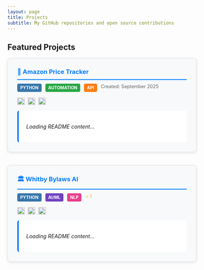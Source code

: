 ```yaml
---
layout: page
title: Projects
subtitle: My GitHub repositories and open source contributions
---
```


<div class="projects-container">

## Featured Projects

<div class="project-card" id="project-1">
<h3><a href="https://github.com/skthetester/amazon-price-tracker" target="_blank">🛒 Amazon Price Tracker</a></h3>
<div class="project-meta">
<span class="badge badge-python">Python</span>
<span class="badge badge-automation">Automation</span>
<span class="badge badge-scraping">API</span>
<span class="project-date">Created: September 2025</span>
</div>
<div class="project-badges">
<img src="https://img.shields.io/github/stars/skthetester/amazon-price-tracker?style=flat-square" alt="GitHub stars">
<img src="https://img.shields.io/github/forks/skthetester/amazon-price-tracker?style=flat-square" alt="GitHub forks">
<img src="https://img.shields.io/github/last-commit/skthetester/amazon-price-tracker?style=flat-square" alt="Last commit">
</div>
<div class="project-readme" id="readme-amazon-price-tracker">
<p><em>Loading README content...</em></p>
</div>
</div>

<div class="project-card" id="project-2">
<h3><a href="https://github.com/skthetester/Whitby-Bylaws-AI" target="_blank">🏛️ Whitby Bylaws AI</a></h3>
<div class="project-meta">
<span class="badge badge-python">Python</span>
<span class="badge badge-ai">AI/ML</span>
<span class="badge badge-nlp">NLP</span>
<span class="project-stars">⭐ 1</span>
</div>
<div class="project-badges">
<img src="https://img.shields.io/github/stars/skthetester/Whitby-Bylaws-AI?style=flat-square" alt="GitHub stars">
<img src="https://img.shields.io/github/forks/skthetester/Whitby-Bylaws-AI?style=flat-square" alt="GitHub forks">
<img src="https://img.shields.io/github/last-commit/skthetester/Whitby-Bylaws-AI?style=flat-square" alt="Last commit">
</div>
<div class="project-readme" id="readme-Whitby-Bylaws-AI">
<p><em>Loading README content...</em></p>
</div>
</div>


</div>

<style>
.projects-container {
  max-width: 100%;
  margin: 0 auto;
}

.project-card {
  background: #f8f9fa;
  border: 1px solid #dee2e6;
  border-radius: 8px;
  padding: 25px;
  margin-bottom: 35px;
  box-shadow: 0 2px 8px rgba(0,0,0,0.1);
  transition: box-shadow 0.3s ease;
}

.project-card:hover {
  box-shadow: 0 4px 12px rgba(0,0,0,0.15);
}

.project-card h3 {
  margin-top: 0;
  margin-bottom: 10px;
  color: #007bff;
  border-bottom: 2px solid #007bff;
  padding-bottom: 10px;
}

.project-card h3 a {
  text-decoration: none;
  color: inherit;
}

.project-card h3 a:hover {
  text-decoration: underline;
}

.project-meta {
  margin-bottom: 15px;
  display: flex;
  flex-wrap: wrap;
  gap: 10px;
}

.badge {
  padding: 4px 8px;
  border-radius: 4px;
  font-size: 0.8em;
  font-weight: bold;
  text-transform: uppercase;
}

.badge-python {
  background: #3776ab;
  color: white;
}

.badge-java {
  background: #f89820;
  color: white;
}

.badge-automation {
  background: #28a745;
  color: white;
}

.badge-testing {
  background: #dc3545;
  color: white;
}

.badge-ai {
  background: #6f42c1;
  color: white;
}

.badge-template {
  background: #17a2b8;
  color: white;
}

.badge-scraping {
  background: #fd7e14;
  color: white;
}

.badge-monitoring {
  background: #20c997;
  color: white;
}

.badge-nlp {
  background: #e83e8c;
  color: white;
}

.badge-demo {
  background: #6c757d;
  color: white;
}

.badge-visual {
  background: #007bff;
  color: white;
}

.badge-selenium {
  background: #43b02a;
  color: white;
}

.badge-hackathon {
  background: #ffc107;
  color: #212529;
}

.badge-boilerplate {
  background: #495057;
  color: white;
}

.badge-structure {
  background: #343a40;
  color: white;
}

.badge-social {
  background: #0e76a8;
  color: white;
}

.badge-screenshot {
  background: #ff6b35;
  color: white;
}

.project-badges {
  margin-bottom: 15px;
  display: flex;
  flex-wrap: wrap;
  gap: 8px;
}

.project-badges img {
  height: 20px;
}

.project-stars {
  color: #ffa500;
  font-size: 0.9em;
}

.project-date, .project-type {
  color: #666;
  font-size: 0.9em;
}

.project-readme {
  margin-top: 15px;
  background: white;
  padding: 20px;
  border-radius: 6px;
  border-left: 4px solid #007bff;
  max-height: 400px;
  overflow-y: auto;
}

.project-readme h1 {
  color: #333;
  font-size: 1.5em;
  margin-bottom: 15px;
}

.project-readme h2 {
  color: #444;
  font-size: 1.3em;
  margin-top: 20px;
  margin-bottom: 10px;
}

.project-readme h3 {
  color: #555;
  font-size: 1.1em;
  margin-top: 15px;
  margin-bottom: 8px;
}

.project-readme pre {
  background: #f6f8fa;
  padding: 15px;
  border-radius: 6px;
  overflow-x: auto;
  border: 1px solid #e1e4e8;
}

.project-readme code {
  background: #f6f8fa;
  padding: 2px 4px;
  border-radius: 3px;
  font-size: 0.9em;
  color: #e83e8c;
}

.project-readme pre code {
  background: none;
  padding: 0;
  color: inherit;
}

.project-readme a {
  color: #007bff;
  text-decoration: none;
}

.project-readme a:hover {
  text-decoration: underline;
}

.project-readme ul, .project-readme ol {
  padding-left: 20px;
  margin: 10px 0;
}

.project-readme li {
  margin-bottom: 5px;
}

.project-readme blockquote {
  border-left: 4px solid #dfe2e5;
  padding-left: 15px;
  margin: 15px 0;
  color: #666;
  font-style: italic;
  background: #f8f9fa;
  padding: 10px 15px;
  border-radius: 4px;
}

.project-readme img {
  max-width: 100%;
  height: auto;
  margin: 15px 0;
  border-radius: 4px;
  box-shadow: 0 2px 8px rgba(0,0,0,0.1);
}

.project-readme table {
  width: 100%;
  border-collapse: collapse;
  margin: 15px 0;
}

.project-readme td, .project-readme th {
  border: 1px solid #ddd;
  padding: 8px;
  text-align: left;
}

.project-readme th {
  background-color: #f2f2f2;
  font-weight: bold;
}

.file-tree-item {
  font-family: 'Courier New', monospace;
  font-size: 0.9em;
  margin: 2px 0;
  color: #333;
  background: #f8f9fa;
  padding: 2px 5px;
  border-radius: 2px;
}

.code-block {
  position: relative;
  background: #f6f8fa !important;
  border: 1px solid #e1e4e8;
  margin: 15px 0;
}

.code-block code {
  display: block;
  padding: 15px;
  font-family: 'Courier New', monospace;
  font-size: 0.85em;
  line-height: 1.4;
  color: #24292e;
  background: none;
  white-space: pre;
  overflow-x: auto;
}

.project-readme img {
  max-width: 100%;
  height: auto;
  margin: 15px 0;
  border-radius: 4px;
  box-shadow: 0 2px 8px rgba(0,0,0,0.1);
}

.project-readme table {
  width: 100%;
  border-collapse: collapse;
  margin: 15px 0;
}

.project-readme td, .project-readme th {
  border: 1px solid #ddd;
  padding: 8px;
  text-align: left;
}

.project-readme th {
  background-color: #f2f2f2;
  font-weight: bold;
}

.file-tree-item {
  font-family: 'Courier New', monospace;
  font-size: 0.9em;
  margin: 2px 0;
  color: #333;
  background: #f8f9fa;
  padding: 2px 5px;
  border-radius: 2px;
}

.code-block {
  position: relative;
  background: #f6f8fa !important;
  border: 1px solid #e1e4e8;
  margin: 15px 0;
}

.code-block code {
  display: block;
  padding: 15px;
  font-family: 'Courier New', monospace;
  font-size: 0.85em;
  line-height: 1.4;
  color: #24292e;
  background: none;
  white-space: pre;
  overflow-x: auto;
}

.project-readme blockquote {
  border-left: 4px solid #dfe2e5;
  padding-left: 15px;
  margin-left: 0;
  color: #666;
  font-style: italic;
}

@media (max-width: 768px) {
  .project-card {
    padding: 15px;
  }
  
  .project-readme {
    padding: 15px;
  }
}
</style>

<script>
// Function to fetch and display README content from GitHub
async function fetchREADME(username, repoName, containerId) {
  try {
    const response = await fetch(`https://api.github.com/repos/${username}/${repoName}/readme`);
    if (!response.ok) {
      throw new Error('README not found');
    }
    
    const data = await response.json();
    const readmeContent = atob(data.content);
    
    // Enhanced markdown to HTML conversion with image support
    let htmlContent = readmeContent
      // Images - convert to proper HTML with GitHub raw URLs
      .replace(/!\[([^\]]*)\]\(([^)]+)\)/g, function(match, alt, src) {
        // Handle relative URLs by converting to GitHub raw URLs
        if (!src.startsWith('http')) {
          src = `https://raw.githubusercontent.com/${username}/${repoName}/main/${src}`;
        }
        return `<img src="${src}" alt="${alt}" style="max-width: 100%; height: auto; margin: 10px 0;">`;
      })
      // Headers
      .replace(/^### (.*$)/gim, '<h3>$1</h3>')
      .replace(/^## (.*$)/gim, '<h2>$1</h2>')
      .replace(/^# (.*$)/gim, '<h1>$1</h1>')
      // Bold and italic
      .replace(/\*\*\*(.*?)\*\*\*/g, '<strong><em>$1</em></strong>')
      .replace(/\*\*(.*?)\*\*/g, '<strong>$1</strong>')
      .replace(/\*(.*?)\*/g, '<em>$1</em>')
      // Code blocks with language support
      .replace(/```(\w+)?\n([\s\S]*?)```/g, function(match, lang, code) {
        const language = lang || '';
        return `<pre class="code-block"><code class="language-${language}">${code.trim()}</code></pre>`;
      })
      // Inline code
      .replace(/`(.*?)`/g, '<code>$1</code>')
      // Links
      .replace(/\[([^\]]+)\]\(([^)]+)\)/g, '<a href="$2" target="_blank">$1</a>')
      // Horizontal rules
      .replace(/^---$/gm, '<hr>')
      .replace(/^\*\*\*$/gm, '<hr>')
      // Tables (basic support)
      .replace(/\|(.+)\|/g, function(match, content) {
        const cells = content.split('|').map(cell => cell.trim());
        return '<tr>' + cells.map(cell => `<td>${cell}</td>`).join('') + '</tr>';
      })
      // Lists - unordered
      .replace(/^[\*\-\+] (.*$)/gim, '<li>$1</li>')
      // Lists - ordered
      .replace(/^\d+\. (.*$)/gim, '<li>$1</li>')
      // Blockquotes
      .replace(/^> (.*$)/gim, '<blockquote>$1</blockquote>')
      // Directory structure (common in README files)
      .replace(/^([\s]*)([\w\-\.\/]+\/?)$/gim, function(match, indent, path) {
        const level = (indent.length / 2) || 0;
        const isDir = path.endsWith('/');
        const icon = isDir ? '📁' : '📄';
        return `<div class="file-tree-item" style="margin-left: ${level * 20}px;">${icon} ${path}</div>`;
      });
    
    // Split into paragraphs
    const paragraphs = htmlContent.split(/\n\s*\n/);
    htmlContent = paragraphs.map(p => {
      if (p.trim().startsWith('<h') || p.trim().startsWith('<pre') || 
          p.trim().startsWith('<ul') || p.trim().startsWith('<ol') ||
          p.trim().startsWith('<li') || p.trim().startsWith('<blockquote') ||
          p.trim().startsWith('<hr') || p.trim().startsWith('<div class="file-tree') ||
          p.trim().startsWith('<img') || p.trim().startsWith('<table')) {
        return p.trim();
      }
      return p.trim() ? `<p>${p.trim()}</p>` : '';
    }).filter(p => p).join('\n');
    
    // Clean up lists
    htmlContent = htmlContent.replace(/(<li>.*?<\/li>)/gs, function(match) {
      return '<ul>' + match + '</ul>';
    });
    
    // Clean up multiple consecutive ul tags
    htmlContent = htmlContent.replace(/<\/ul>\s*<ul>/g, '');
    
    document.getElementById(containerId).innerHTML = htmlContent;
  } catch (error) {
    console.error(`Error fetching README for ${repoName}:`, error);
    document.getElementById(containerId).innerHTML = 
      `<p><em>Could not load README content. <a href="https://github.com/${username}/${repoName}" target="_blank">View repository on GitHub</a></em></p>`;
  }
}

// Load README content when page loads
document.addEventListener('DOMContentLoaded', function() {
  // Fetch README content for each repository
  fetchREADME('skthetester', 'amazon-price-tracker', 'readme-amazon-price-tracker');
  fetchREADME('skthetester', 'Whitby-Bylaws-AI', 'readme-Whitby-Bylaws-AI');
  fetchREADME('testingchief', 'linkedin-quotes', 'readme-linkedin-quotes');
  fetchREADME('skthetester', 'applitools-hackathon', 'readme-applitools-hackathon');
  fetchREADME('skthetester', 'python-project-template', 'readme-python-project-template');
});
</script>
